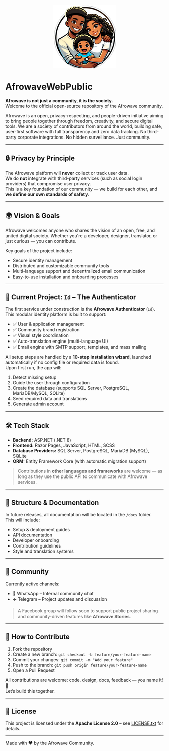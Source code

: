 <p align="center">
  <img src="https://github.com/afrowaveltd/AfrowaveWebPublic/blob/master/Id/wwwroot/img/afrowave-family.png" alt="Afrowave Logo" width="200"/>
</p>

# AfrowaveWebPublic

**Afrowave is not just a community, it is the society.**  
Welcome to the official open-source repository of the Afrowave community.

Afrowave is an open, privacy-respecting, and people-driven initiative aiming to bring people together through freedom, creativity, and secure digital tools. We are a society of contributors from around the world, building safe, user-first software with full transparency and zero data tracking. No third-party corporate integrations. No hidden surveillance. Just community.

---

## 🔒 Privacy by Principle

The Afrowave platform will **never** collect or track user data.  
We do **not** integrate with third-party services (such as social login providers) that compromise user privacy.  
This is a key foundation of our community — we build for each other, and **we define our own standards of safety**.

---

## 🌍 Vision & Goals

Afrowave welcomes anyone who shares the vision of an open, free, and united digital society. Whether you're a developer, designer, translator, or just curious — you can contribute.

Key goals of the project include:

- Secure identity management
- Distributed and customizable community tools
- Multi-language support and decentralized email communication
- Easy-to-use installation and onboarding processes

---

## 🧩 Current Project: `Id` – The Authenticator

The first service under construction is the **Afrowave Authenticator** (`Id`).  
This modular identity platform is built to support:

- ✅ User & application management  
- ✅ Community brand registration  
- ✅ Visual style coordination  
- ✅ Auto-translation engine (multi-language UI)  
- ✅ Email engine with SMTP support, templates, and mass mailing

All setup steps are handled by a **10-step installation wizard**, launched automatically if no config file or required data is found.  
Upon first run, the app will:

1. Detect missing setup
2. Guide the user through configuration
3. Create the database (supports SQL Server, PostgreSQL, MariaDB/MySQL, SQLite)
4. Seed required data and translations
5. Generate admin account

---

## 🛠️ Tech Stack

- **Backend:** ASP.NET (.NET 8)
- **Frontend:** Razor Pages, JavaScript, HTML, SCSS
- **Database Providers:** SQL Server, PostgreSQL, MariaDB (MySQL), SQLite
- **ORM:** Entity Framework Core (with automatic migration support)

> Contributions in **other languages and frameworks** are welcome — as long as they use the public API to communicate with Afrowave services.

---

## 📁 Structure & Documentation

In future releases, all documentation will be located in the `/docs` folder.  
This will include:

- Setup & deployment guides
- API documentation
- Developer onboarding
- Contribution guidelines
- Style and translation systems

---

## 💬 Community

Currently active channels:
- 📱 WhatsApp – Internal community chat
- ✈️ Telegram – Project updates and discussion

> A Facebook group will follow soon to support public project sharing and community-driven features like **Afrowave Stories**.

---

## 🤝 How to Contribute

1. Fork the repository
2. Create a new branch: `git checkout -b feature/your-feature-name`
3. Commit your changes: `git commit -m "Add your feature"`
4. Push to the branch: `git push origin feature/your-feature-name`
5. Open a Pull Request

All contributions are welcome: code, design, docs, feedback — you name it! 🙌  
Let’s build this together.

---

## 📜 License

This project is licensed under the **Apache License 2.0** – see [LICENSE.txt](LICENSE.txt) for details.

---

Made with ❤️ by the Afrowave Community.


